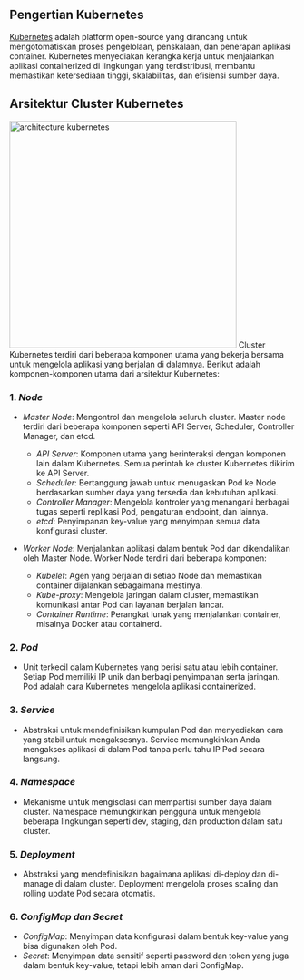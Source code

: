 ## Pengertian Kubernetes

[Kubernetes](https://kubernetes.io/) adalah platform open-source yang dirancang untuk mengotomatiskan proses pengelolaan, penskalaan, dan penerapan aplikasi container. Kubernetes menyediakan kerangka kerja untuk menjalankan aplikasi containerized di lingkungan yang terdistribusi, membantu memastikan ketersediaan tinggi, skalabilitas, dan efisiensi sumber daya.

## Arsitektur Cluster Kubernetes

<img src="https://kubernetes.io/images/docs/kubernetes-cluster-architecture.svg" alt="architecture kubernetes" width="400">
Cluster Kubernetes terdiri dari beberapa komponen utama yang bekerja bersama untuk mengelola aplikasi yang berjalan di dalamnya. Berikut adalah komponen-komponen utama dari arsitektur Kubernetes:

### 1. _Node_

- _Master Node_: Mengontrol dan mengelola seluruh cluster. Master node terdiri dari beberapa komponen seperti API Server, Scheduler, Controller Manager, dan etcd.

  - _API Server_: Komponen utama yang berinteraksi dengan komponen lain dalam Kubernetes. Semua perintah ke cluster Kubernetes dikirim ke API Server.
  - _Scheduler_: Bertanggung jawab untuk menugaskan Pod ke Node berdasarkan sumber daya yang tersedia dan kebutuhan aplikasi.
  - _Controller Manager_: Mengelola kontroler yang menangani berbagai tugas seperti replikasi Pod, pengaturan endpoint, dan lainnya.
  - _etcd_: Penyimpanan key-value yang menyimpan semua data konfigurasi cluster.

- _Worker Node_: Menjalankan aplikasi dalam bentuk Pod dan dikendalikan oleh Master Node. Worker Node terdiri dari beberapa komponen:
  - _Kubelet_: Agen yang berjalan di setiap Node dan memastikan container dijalankan sebagaimana mestinya.
  - _Kube-proxy_: Mengelola jaringan dalam cluster, memastikan komunikasi antar Pod dan layanan berjalan lancar.
  - _Container Runtime_: Perangkat lunak yang menjalankan container, misalnya Docker atau containerd.

### 2. _Pod_

- Unit terkecil dalam Kubernetes yang berisi satu atau lebih container. Setiap Pod memiliki IP unik dan berbagi penyimpanan serta jaringan. Pod adalah cara Kubernetes mengelola aplikasi containerized.

### 3. _Service_

- Abstraksi untuk mendefinisikan kumpulan Pod dan menyediakan cara yang stabil untuk mengaksesnya. Service memungkinkan Anda mengakses aplikasi di dalam Pod tanpa perlu tahu IP Pod secara langsung.

### 4. _Namespace_

- Mekanisme untuk mengisolasi dan mempartisi sumber daya dalam cluster. Namespace memungkinkan pengguna untuk mengelola beberapa lingkungan seperti dev, staging, dan production dalam satu cluster.

### 5. _Deployment_

- Abstraksi yang mendefinisikan bagaimana aplikasi di-deploy dan di-manage di dalam cluster. Deployment mengelola proses scaling dan rolling update Pod secara otomatis.

### 6. _ConfigMap dan Secret_

- _ConfigMap_: Menyimpan data konfigurasi dalam bentuk key-value yang bisa digunakan oleh Pod.
- _Secret_: Menyimpan data sensitif seperti password dan token yang juga dalam bentuk key-value, tetapi lebih aman dari ConfigMap.
